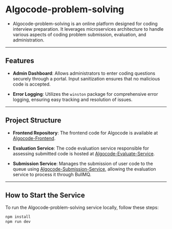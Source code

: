 # Algocode-problem-solving

- Algocode-problem-solving is an online platform designed for coding interview preparation. It leverages microservices architecture to handle various aspects of coding problem submission, evaluation, and administration.
---

## Features

- **Admin Dashboard**: Allows administrators to enter coding questions securely through a portal. Input sanitization ensures that no malicious code is accepted.

- **Error Logging**: Utilizes the `winston` package for comprehensive error logging, ensuring easy tracking and resolution of issues.

---

## Project Structure

- **Frontend Repository**: The frontend code for Algocode is available at [Algocode-Frontend](https://github.com/AngelinSneha/AlgoCode-Frontend).

- **Evaluation Service**: The code evaluation service responsible for assessing submitted code is hosted at [Algocode-Evaluate-Service](https://github.com/AngelinSneha/Algocode-Evaluate-Service).

- **Submission Service**: Manages the submission of user code to the queue using [Algocode-Submission-Service](https://github.com/AngelinSneha/Algocode-Submission-Service), allowing the evaluation service to process it through BullMQ.

---

## How to Start the Service

To run the Algocode-problem-solving service locally, follow these steps:

   ```bash
   npm install
   npm run dev
